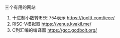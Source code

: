 三个有用的网站
1. 十进制小数转IEEE 754表示 https://tooltt.com/ieee/
2. RISC-V模拟器 https://venus.kvakil.me/
3. C到汇编的编译器 https://gcc.godbolt.org/
